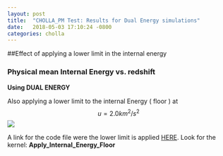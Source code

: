```yaml
---
layout: post
title:  "CHOLLA_PM Test: Results for Dual Energy simulations"
date:   2018-05-03 17:10:24 -0800
categories: cholla
---
```


##Effect of applying a lower limit in the internal energy


### Physical mean Internal Energy vs. redshift


**Using DUAL ENERGY**

Also applying a lower limit to the internal Energy ( floor ) at $$u=2.0 km^2/s^2$$
<img src="{{ site.url }}assets/images/internal_energy_DE_pot2_floor.png">



A link for the code file were the lower limit is applied [HERE](https://github.com/bvillasen/cholla/blob/particles/src/hydro_cuda.cu).  Look for the kernel: **Apply_Internal_Energy_Floor**
